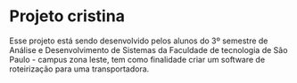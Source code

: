 # <h1>Projeto cristina</h1>

<p>Esse projeto está sendo desenvolvido pelos alunos do 3º semestre de Análise e Desenvolvimento de Sistemas da Faculdade de tecnologia de São Paulo - campus zona leste, tem como finalidade criar um software de roteirização para uma transportadora.</p> 
